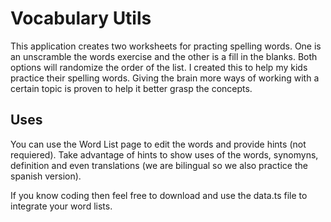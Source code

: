 # Vocabulary Utils

This application creates two worksheets for practing spelling words. One is an unscramble the words exercise and the other is a fill in the blanks. Both options will randomize the order of the list. I created this to help my kids practice their spelling words. Giving the brain more ways of working with a certain topic is proven to help it better grasp the concepts.

## Uses

You can use the Word List page to edit the words and provide hints (not requiered). Take advantage of hints to show uses of the words, synomyns, definition and even translations (we are bilingual so we also practice the spanish version).

If you know coding then feel free to download and use the data.ts file to integrate your word lists.
